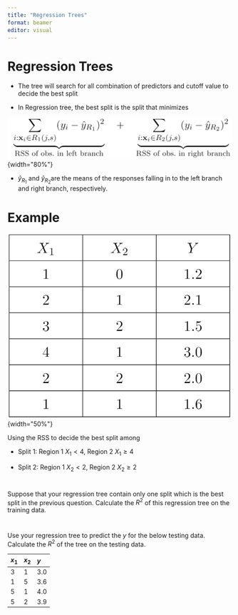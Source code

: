 ```yaml
---
title: "Regression Trees"
format: beamer
editor: visual
---
```





# Regression Trees

-   The tree will search for all combination of predictors and cutoff value to decide the best split

-   In Regression tree, the best split is the split that minimizes

![](24.png){width="80%"}

-   $\hat{y}_{R_1}$ and $\hat{y}_{R_2}$are the means of the responses falling in to the left branch and right branch, respectively.

# Example

![](22.png){width="50%"}

Using the RSS to decide the best split among

-   Split 1: Region 1 $X_1 < 4$, Region 2 $X_1 \geq 4$

-   Split 2: Region 1 $X_2 < 2$, Region 2 $X_2 \geq 2$

#

# 

Suppose that your regression tree contain only one split which is the best split in the previous question. Calculate the $R^2$ of this regression tree on the training data. 

#

#

Use your regression tree to predict the $y$ for the below testing data.  Calculate the $R^2$ of the tree on the testing data.

| $x_1$    | $x_2$ | $y$|
|:-------------|:----------------|:----------------|
| 3   | 1           |3.0|
| 1   | 5           |3.6|
| 5   | 1           |4.0|
| 5   | 2           |3.9|

# 

